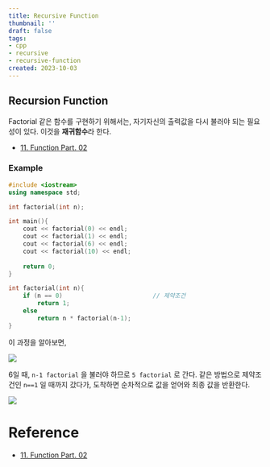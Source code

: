 ```yaml
---
title: Recursive Function
thumbnail: ''
draft: false
tags:
- cpp
- recursive
- recursive-function
created: 2023-10-03
---
```


## Recursion Function

Factorial 같은 함수를 구현하기 위해서는, 자기자신의 출력값을 다시 불러야 되는 필요성이 있다. 이것을 **재귀함수**라 한다.

* [11. Function Part. 02](11.%20Function%20Part.%2002.md)

### Example

````c++
#include <iostream>
using namespace std;

int factorial(int n);

int main(){
    cout << factorial(0) << endl;
    cout << factorial(1) << endl;
    cout << factorial(6) << endl;
    cout << factorial(10) << endl;
    
    return 0;
}

int factorial(int n){
    if (n == 0)							// 제약조건
        return 1;
    else
        return n * factorial(n-1);
}
````

이 과정을 알아보면,

![](Pasted%20image%2020231003213703.png)

6일 때, `n-1 factorial` 을 불러야 하므로 `5 factorial` 로 간다. 같은 방법으로 제약조건인 `n==1` 일 때까지 갔다가, 도착하면 순차적으로 값을 얻어와 최종 값을 반환한다.

![](Pasted%20image%2020231003213716.png)

# Reference

* [11. Function Part. 02](11.%20Function%20Part.%2002.md)
